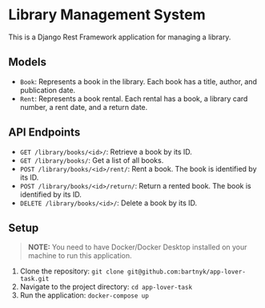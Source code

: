 # Library Management System

This is a Django Rest Framework application for managing a library.

## Models

- `Book`: Represents a book in the library. Each book has a title, author, and publication date.
- `Rent`: Represents a book rental. Each rental has a book, a library card number, a rent date, and a return date.

## API Endpoints

- `GET /library/books/<id>/`: Retrieve a book by its ID.
- `GET /library/books/`: Get a list of all books.
- `POST /library/books/<id>/rent/`: Rent a book. The book is identified by its ID.
- `POST /library/books/<id>/return/`: Return a rented book. The book is identified by its ID.
- `DELETE /library/books/<id>/`: Delete a book by its ID.

## Setup

> **NOTE:** You need to have Docker/Docker Desktop installed on your machine to run this application.

1. Clone the repository: `git clone git@github.com:bartnyk/app-lover-task.git`
2. Navigate to the project directory: `cd app-lover-task`
3. Run the application: `docker-compose up`
